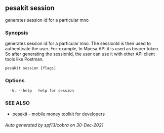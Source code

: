 ## pesakit session

generates session id for a particular mno

### Synopsis

generates session id for a particular mno. The sessionId is then used
to authenticate the user. For-example, In Mpesa API it is used as
bearer token. So after generating the sessionId, the user can
use it with other API client tools like Postman.

```
pesakit session [flags]
```

### Options

```
  -h, --help   help for session
```

### SEE ALSO

* [pesakit](pesakit.md)	 - mobile money toolkit for developers

###### Auto generated by spf13/cobra on 30-Dec-2021
